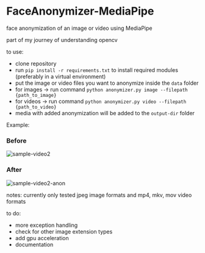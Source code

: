 # FaceAnonymizer-MediaPipe
face anonymization of an image or video using MediaPipe

part of my journey of understanding opencv

to use:
- clone repository
- run `pip install -r requirements.txt` to install required modules (preferably in a virtual environment)
- put the image or video files you want to anonymize inside the `data` folder
- for images -> run command 
    `python anonymizer.py image --filepath {path_to_image}`
- for videos -> run command
    `python anonymizer.py video --filepath {path_to_video}`
- media with added anonymization will be added to the  `output-dir` folder

Example:

### Before

![sample-video2](https://github.com/user-attachments/assets/2bc252c3-a39c-460d-b54e-9d8d855dc73e)



### After

![sample-video2-anon](https://github.com/user-attachments/assets/1fc572b9-9af2-4ed7-a9c6-3d638c73da8b)




notes: currently only tested jpeg image formats and mp4, mkv, mov video formats


to do:
- more exception handling
- check for other image extension types
- add gpu acceleration 
- documentation

